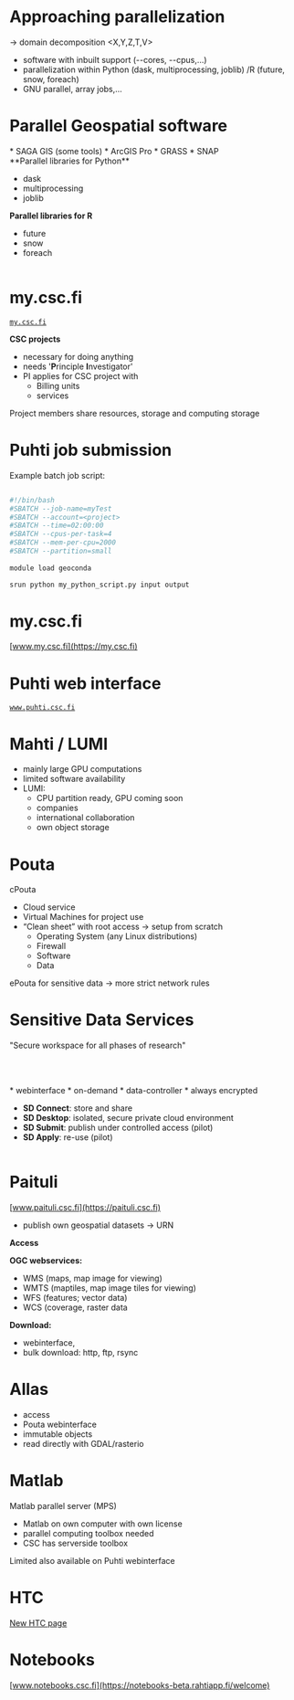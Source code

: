 # Approaching parallelization

-> domain decomposition <X,Y,Z,T,V>

* software with inbuilt support (--cores, --cpus,...)
* parallelization within Python (dask, multiprocessing, joblib) /R (future, snow, foreach)
* GNU parallel, array jobs,...

# Parallel Geospatial software
<div class="column">
* SAGA GIS (some tools)
* ArcGIS Pro 
* GRASS
* SNAP 
</div>

<div class="column">
**Parallel libraries for Python**

* dask
* multiprocessing
* joblib

**Parallel libraries for R**
* future
* snow
* foreach
</div>

# my.csc.fi

[`my.csc.fi`](https://my.csc.fi)

**CSC projects**

* necessary for doing anything
* needs '**P**rinciple **I**nvestigator'
* PI applies for CSC project with
    * Billing units
    * services
  
Project members share resources, storage and computing storage


# Puhti job submission

Example batch job script:

```bash

#!/bin/bash 
#SBATCH --job-name=myTest 
#SBATCH --account=<project> 
#SBATCH --time=02:00:00
#SBATCH --cpus-per-task=4 
#SBATCH --mem-per-cpu=2000 
#SBATCH --partition=small
 
module load geoconda

srun python my_python_script.py input output

```

# my.csc.fi

[www.my.csc.fi](https://my.csc.fi)

# Puhti web interface

[`www.puhti.csc.fi`](https://puhti.csc.fi)


# Mahti / LUMI

* mainly large GPU computations
* limited software availability
* LUMI: 
  * CPU partition ready, GPU coming soon
  * companies
  * international collaboration
  * own object storage

# Pouta

cPouta

* Cloud service
* Virtual Machines for project use
* “Clean sheet” with root access
→ setup from scratch
  * Operating System (any Linux distributions)
  * Firewall
  * Software
  * Data

ePouta for sensitive data → more strict network rules

# Sensitive Data Services


"Secure workspace for all phases of research"

<br></br>

<div class="column">
* webinterface 
* on-demand
* data-controller
* always encrypted
</div>

<div class="column">

* **SD Connect**: store and share 
* **SD Desktop**: isolated, secure private cloud environment 
* **SD Submit**: publish under controlled access (pilot)
* **SD Apply**: re-use (pilot)

</div>

# Paituli

[www.paituli.csc.fi](https://paituli.csc.fi)

* publish own geospatial datasets -> URN

**Access**

**OGC webservices:**

* WMS (maps, map image for viewing)
* WMTS (maptiles, map image tiles for viewing)
* WFS (features; vector data)
* WCS (coverage, raster data

**Download:**

* webinterface,
* bulk download: http, ftp, rsync

# Allas

* access
* Pouta webinterface
* immutable objects
* read directly with GDAL/rasterio

# Matlab

Matlab parallel server (MPS)
* Matlab on own computer with own license
* parallel computing toolbox needed
* CSC has serverside toolbox

Limited also available on Puhti webinterface

# HTC

[New HTC page](https://csc-guide-preview.rahtiapp.fi/origin/throughput-rework/computing/running/throughput/)

# Notebooks

[www.notebooks.csc.fi](https://notebooks-beta.rahtiapp.fi/welcome)